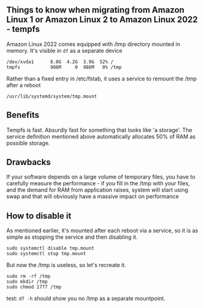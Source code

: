 ## Things to know when migrating from Amazon Linux 1 or Amazon Linux 2 to Amazon Linux 2022 - tempfs


Amazon Linux 2022 comes equipped with /tmp directory mounted in memory.
It's visible in `df` as a separate device

```
/dev/xvda1      8.0G  4.2G  3.9G  52% /
tmpfs           986M     0  986M   0% /tmp
```

Rather than a fixed entry in /etc/fstab, it uses a service to remount the /tmp after a reboot

```
/usr/lib/systemd/system/tmp.mount
```

## Benefits

Tempfs is fast. Absurdly fast for something that looks like 'a storage'. The service definition mentioned above automatically allocates 50% of RAM as possible storage.

## Drawbacks

If your software depends on a large volume of temporary files, you have to carefully measure the performance -  if you fill in the /tmp with your files, and the demand for RAM from application raises, system will start using swap and that will obviously have a massive impact on performance

## How to disable it

As mentioned earlier, it's mounted after each reboot via a service, so it is as simple as stopping the service and then disabling it.

```
sudo systemctl disable tmp.mount
sudo systemctl stop tmp.mount
```
But now the /tmp is useless, so let's recreate it.

```
sudo rm -rf /tmp
sudo mkdir /tmp
sudo chmod 1777 /tmp
```

test:  `df -h` should show you no /tmp as a separate mountpoint.
